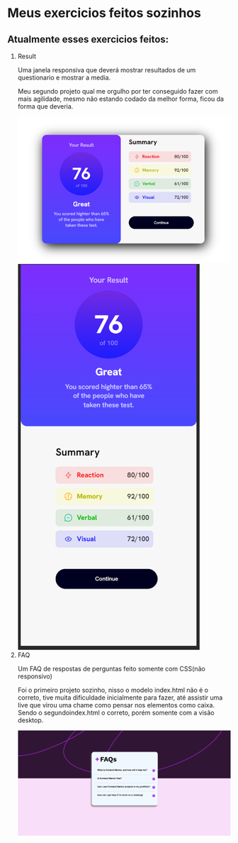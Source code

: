 <h1>Meus exercicios feitos sozinhos</h1>

<h2>Atualmente esses exercicios feitos:</h2>

<ol>
  <li>Result</li>
  <p>Uma janela responsiva que deverá mostrar resultados de um questionario e mostrar a media.</p>
  <p>Meu segundo projeto qual me orgulho por ter conseguido fazer com mais agilidade, mesmo não estando codado da melhor forma, ficou da forma que deveria.</p>
  <img src="https://github.com/AlexKSP/exercicios/blob/master/css-seu-resultado/assets/Layout/Result-2.png?raw=true" alt="banner-1"/>
  <img src="https://github.com/AlexKSP/exercicios/blob/master/css-seu-resultado/assets/Layout/Result-1.png?raw=true" alt="banner-2"/>
  
  <li>FAQ</li>
  <p>Um FAQ de respostas de perguntas feito somente com CSS(não responsivo)</p>
  <p>Foi o primeiro projeto sozinho, nisso o modelo index.html não é o correto, tive muita dificuldade inicialmente para fazer, até assistir uma live que virou uma chame como pensar nos elementos como caixa. Sendo o segundoindex.html o correto, porém somente com a visão desktop.</p>
  <img src="https://github.com/AlexKSP/exercicios/blob/master/faq/assets/layout/FAQ-1.png?raw=true" alt="banner-3"/>
  
</ol>

